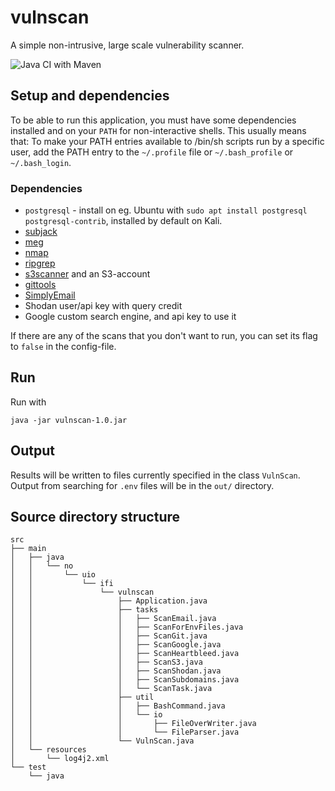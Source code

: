 # vulnscan

A simple non-intrusive, large scale vulnerability scanner.

![Java CI with Maven](https://github.com/torjuskd/vulnscan/workflows/Java%20CI%20with%20Maven/badge.svg?branch=master)

## Setup and dependencies
To be able to run this application, you must have some dependencies installed and
on your `PATH` for non-interactive shells.
This usually means that: To make your PATH entries available to /bin/sh scripts run by a specific user,
add the PATH entry to the `~/.profile` file or `~/.bash_profile` or `~/.bash_login`.

### Dependencies
- `postgresql` - install on eg. Ubuntu with `sudo apt install postgresql postgresql-contrib`, installed by default on Kali.
- [subjack](https://github.com/haccer/subjack)
- [meg](https://github.com/tomnomnom/meg)
- [nmap](https://nmap.org/)
- [ripgrep](https://github.com/BurntSushi/ripgrep)
- [s3scanner](https://github.com/sa7mon/S3Scanner) and an S3-account
- [gittools](https://github.com/internetwache/GitTools)
- [SimplyEmail](https://simplysecurity.github.io/SimplyEmail/)
- Shodan user/api key with query credit
- Google custom search engine, and api key to use it

If there are any of the scans that you don't want to run, you can set its flag to `false` in the config-file.

## Run
Run with
```console
java -jar vulnscan-1.0.jar
```

## Output
Results will be written to files currently specified in the class `VulnScan`.
Output from searching for `.env` files will be in the `out/` directory.

## Source directory structure
```
src
├── main
│   ├── java
│   │   └── no
│   │       └── uio
│   │           └── ifi
│   │               └── vulnscan
│   │                   ├── Application.java
│   │                   ├── tasks
│   │                   │   ├── ScanEmail.java
│   │                   │   ├── ScanForEnvFiles.java
│   │                   │   ├── ScanGit.java
│   │                   │   ├── ScanGoogle.java
│   │                   │   ├── ScanHeartbleed.java
│   │                   │   ├── ScanS3.java
│   │                   │   ├── ScanShodan.java
│   │                   │   ├── ScanSubdomains.java
│   │                   │   └── ScanTask.java
│   │                   ├── util
│   │                   │   ├── BashCommand.java
│   │                   │   └── io
│   │                   │       ├── FileOverWriter.java
│   │                   │       └── FileParser.java
│   │                   └── VulnScan.java
│   └── resources
│       └── log4j2.xml
└── test
    └── java
```
